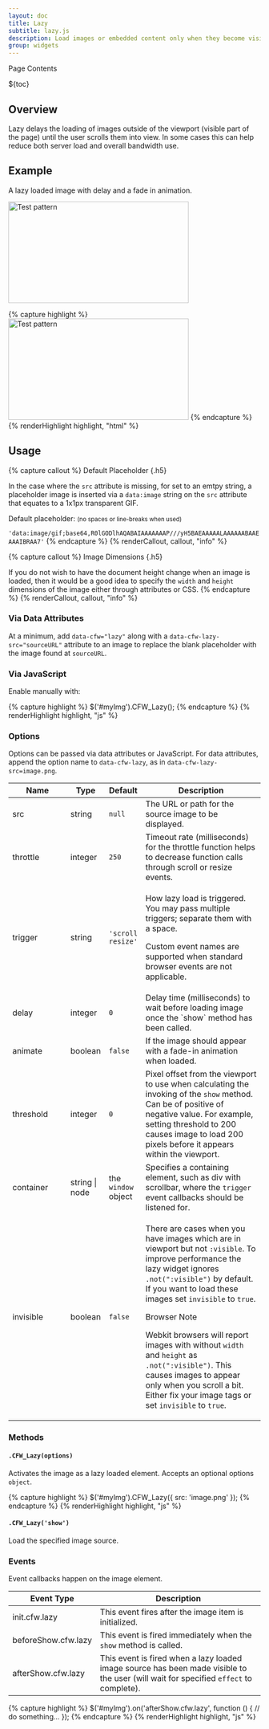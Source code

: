 ```yaml
---
layout: doc
title: Lazy
subtitle: lazy.js
description: Load images or embedded content only when they become visible within the viewport.
group: widgets
---
```


<div class="h3 cf-toc-header">Page Contents</div>

${toc}

## Overview

Lazy delays the loading of images outside of the viewport (visible part of the page) until the user scrolls them into view.  In some cases this can help reduce both server load and overall bandwidth use.

## Example

A lazy loaded image with delay and a fade in animation.

<div class="cf-example">
  <img data-cfw="lazy" data-cfw-lazy-delay="1000" data-cfw-lazy-animate="true" data-cfw-lazy-src="{{ site.path}}/assets/{{ version.docs }}/img/test.gif" width="360" height="202" alt="Test pattern" />
</div>

{% capture highlight %}
<img src="" data-cfw="lazy" data-cfw-lazy-delay="1000" data-cfw-lazy-animate="true" data-cfw-lazy-src="test.gif" width="360" height="202" alt="Test pattern" />
{% endcapture %}
{% renderHighlight highlight, "html" %}

## Usage

{% capture callout %}
Default Placeholder
{.h5}

In the case where the `src` attribute is missing, for set to an emtpy string, a placeholder image is inserted via a `data:image` string on the `src` attribute that equates to a 1x1px transparent GIF.

Default placeholder: <small>(no spaces or line-breaks when used)</small>

`'data:image/gif;base64,R0lGODlhAQABAIAAAAAAAP///yH5BAEAAAAALAAAAAABAAEAAAIBRAA7'`
{% endcapture %}
{% renderCallout, callout, "info" %}

{% capture callout %}
Image Dimensions
{.h5}

If you do not wish to have the document height change when an image is loaded, then it would be a good idea to specify the `width` and `height` dimensions of the image either through attributes or CSS.
{% endcapture %}
{% renderCallout, callout, "info" %}

### Via Data Attributes

At a minimum, add `data-cfw="lazy"` along with a `data-cfw-lazy-src="sourceURL"` attribute to an image to replace the blank placeholder with the image found at `sourceURL`.

### Via JavaScript

Enable manually with:

{% capture highlight %}
$('#myImg').CFW_Lazy();
{% endcapture %}
{% renderHighlight highlight, "js" %}

### Options

Options can be passed via data attributes or JavaScript. For data attributes, append the option name to `data-cfw-lazy`, as in `data-cfw-lazy-src=image.png`.

<div class="table-scroll">
  <table class="table table-bordered table-striped">
    <thead>
      <tr>
        <th style="width: 100px;">Name</th>
        <th style="width: 50px;">Type</th>
        <th style="width: 50px;">Default</th>
        <th>Description</th>
      </tr>
    </thead>
    <tbody>
      <tr>
        <td>src</td>
        <td>string</td>
        <td><code>null</code></td>
        <td>The URL or path for the source image to be displayed.</td>
      </tr>
      <tr>
        <td>throttle</td>
        <td>integer</td>
        <td><code>250</code></td>
        <td>Timeout rate (milliseconds) for the throttle function helps to decrease function calls through scroll or resize events.</td>
      </tr>
      <tr>
        <td>trigger</td>
        <td>string</td>
        <td><code>'scroll resize'</code></td>
        <td>
          <p>How lazy load is triggered. You may pass multiple triggers; separate them with a space.</p>
          <p>Custom event names are supported when standard browser events are not applicable.</p>
        </td>
      </tr>
      <tr>
        <td>delay</td>
        <td>integer</td>
        <td><code>0</code></td>
        <td>Delay time (milliseconds) to wait before loading image once the `show` method has been called.</td>
      </tr>
      <tr>
        <td>animate</td>
        <td>boolean</td>
        <td><code>false</code></td>
        <td>If the image should appear with a fade-in animation when loaded.</td>
      </tr>
      <tr>
        <td>threshold</td>
        <td>integer</td>
        <td><code>0</code></td>
        <td>
          Pixel offset from the viewport to use when calculating the invoking of the <code>show</code> method. Can be of positive of negative value.
          For example, setting threshold to 200 causes image to load 200 pixels before it appears within the viewport.
        </td>
      </tr>
      <tr>
        <td>container</td>
        <td>string | node</td>
        <td>the <code>window</code> object</td>
        <td>Specifies a containing element, such as div with scrollbar, where the <code>trigger</code> event callbacks should be listened for.</td>
      </tr>
      <tr>
        <td>invisible</td>
        <td>boolean</td>
        <td><code>false</code></td>
        <td>
            <p>There are cases when you have images which are in viewport but not <code>:visible</code>. To improve performance the lazy widget ignores <code>.not(":visible")</code> by default. If you want to load these images set <code>invisible</code> to <code>true</code>.</p>
            <div class="cf-callout cf-callout-info">
              <p class="h5">Browser Note</p>
              <p>Webkit browsers will report images with without <code>width</code> and <code>height</code> as <code>.not(":visible")</code>. This causes images to appear only when you scroll a bit. Either fix your image tags or set <code>invisible</code> to <code>true</code>.</p>
            </div>
        </td>
      </tr>
    </tbody>
  </table>
</div>

### Methods

#### `.CFW_Lazy(options)`

Activates the image as a lazy loaded element. Accepts an optional options `object`.

{% capture highlight %}
$('#myImg').CFW_Lazy({
  src: 'image.png'
});
{% endcapture %}
{% renderHighlight highlight, "js" %}

#### `.CFW_Lazy('show')`

Load the specified image source.

### Events

Event callbacks happen on the image element.

<div class="table-scroll">
  <table class="table table-bordered table-striped">
    <thead>
      <tr>
        <th style="width: 150px;">Event Type</th>
        <th>Description</th>
      </tr>
    </thead>
    <tbody>
      <tr>
        <td>init.cfw.lazy</td>
        <td>This event fires after the image item is initialized.</td>
      </tr>
      <tr>
        <td>beforeShow.cfw.lazy</td>
        <td>This event is fired immediately when the <code>show</code> method is called.</td>
      </tr>
      <tr>
        <td>afterShow.cfw.lazy</td>
        <td>This event is fired when a lazy loaded image source has been made visible to the user (will wait for specified <code>effect</code> to complete).</td>
      </tr>
    </tbody>
  </table>
</div>

{% capture highlight %}
$('#myImg').on('afterShow.cfw.lazy', function () {
  // do something...
});
{% endcapture %}
{% renderHighlight highlight, "js" %}